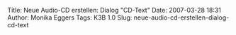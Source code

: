 Title: Neue Audio-CD erstellen: Dialog "CD-Text"
Date: 2007-03-28 18:31
Author: Monika Eggers
Tags: K3B 1.0
Slug: neue-audio-cd-erstellen-dialog-cd-text


